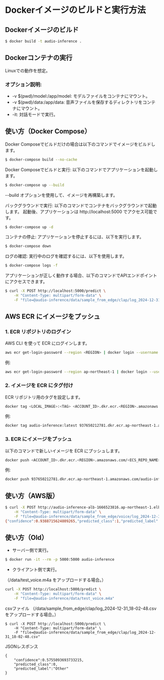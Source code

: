 # Dockerイメージのビルドと実行方法
## Dockerイメージのビルド

```bash
$ docker build -t audio-inference .
```
## Dockerコンテナの実行
Linuxでの動作を想定。


### オプション説明:

- -v $(pwd)/model:/app/model: モデルファイルをコンテナにマウント。
- -v $(pwd)/data:/app/data: 音声ファイルを保存するディレクトリをコンテナにマウント。
- -it: 対話モードで実行。

## 使い方（Docker Compose）
Docker Composeでビルドだけの場合は以下のコマンドでイメージをビルドします。
```bash
$ docker-compose build --no-cache
```

Docker Composeでビルドと実行: 以下のコマンドでアプリケーションを起動します。
```bash
$ docker-compose up --build
```
--build オプションを使用して、イメージを再構築します。

バックグラウンドで実行: 以下のコマンドでコンテナをバックグラウンドで起動します。
起動後、アプリケーションは http://localhost:5000 でアクセス可能です。
```bash
$ docker-compose up -d
```

コンテナの停止: アプリケーションを停止するには、以下を実行します。
```bash
$ docker-compose down
```

ログの確認: 実行中のログを確認するには、以下を使用します。
```bash
$ docker-compose logs -f
```

アプリケーションが正しく動作する場合、以下のコマンドでAPIエンドポイントにアクセスできます。
```bash
$ curl -X POST http://localhost:5000/predict \
    -H "Content-Type: multipart/form-data" \
    -F "file=@audio-inference/data/sample_from_edge/clap/log_2024-12-31_18-02-48.csv"
```

## AWS ECR にイメージをプッシュ
### 1. ECR リポジトリのログイン
AWS CLI を使って ECR にログインします。

```bash
aws ecr get-login-password --region <REGION> | docker login --username AWS --password-stdin <ACCOUNT_ID>.dkr.ecr.<REGION>.amazonaws.com
```

例:

```bash
aws ecr get-login-password --region ap-northeast-1 | docker login --username AWS --password-stdin 937650212781.dkr.ecr.ap-northeast-1.amazonaws.com
```

### 2. イメージを ECR にタグ付け
ECR リポジトリ用のタグを設定します。

```bash
docker tag <LOCAL_IMAGE>:<TAG> <ACCOUNT_ID>.dkr.ecr.<REGION>.amazonaws.com/<ECS_REPO_NAME>:<TAG>
```

例:

```bash
docker tag audio-inference:latest 937650212781.dkr.ecr.ap-northeast-1.amazonaws.com/audio-inference:latest
```

### 3. ECR にイメージをプッシュ
以下のコマンドで新しいイメージを ECR にプッシュします。

```bash
docker push <ACCOUNT_ID>.dkr.ecr.<REGION>.amazonaws.com/<ECS_REPO_NAME>:<TAG>
```
例:

```bash
docker push 937650212781.dkr.ecr.ap-northeast-1.amazonaws.com/audio-inference:latest
```

## 使い方（AWS版）

```bash
$ curl -X POST http://audio-inference-alb-1666523816.ap-northeast-1.elb.amazonaws.com/predict \
    -H "Content-Type: multipart/form-data" \
    -F "file=@audio-inference/data/sample_from_edge/voice/log_2024-12-31_18-13-16.csv"
{"confidence":0.9388715624809265,"predicted_class":1,"predicted_label":"People"}
```

## 使い方（Old）

- サーバー側で実行。
```bash
$ docker run -it --rm -p 5000:5000 audio-inference
```

- クライアント側で実行。

（/data/test_voice.m4a をアップロードする場合。）
```bash
curl -X POST http://localhost:5000/predict \
    -H "Content-Type: multipart/form-data" \
    -F "file=@audio-inference/data/test_voice.m4a"
```

csvファイル （/data/sample_from_edge/clap/log_2024-12-31_18-02-48.csv をアップロードする場合。）
```
$ curl -X POST http://localhost:5000/predict \
    -H "Content-Type: multipart/form-data" \
    -F "file=@audio-inference/data/sample_from_edge/clap/log_2024-12-31_18-02-48.csv"
```

JSONレスポンス
```
{
    "confidence":0.5755093693733215,
    "predicted_class":0,
    "predicted_label":"Other"
}
```